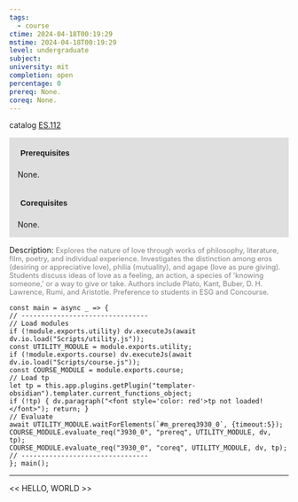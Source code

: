 ```yaml
---
tags:
  - course
ctime: 2024-04-18T00:19:29
mstime: 2024-04-18T00:19:29
level: undergraduate
subject: 
university: mit
completion: open
percentage: 0
prereq: None.
coreq: None.
---
```


catalog [ES.112](http://student.mit.edu/catalog/mESa.html#ES.112)

<span style="display: block; padding: 15px; background-color: rgb(100, 100, 100, 0.2);"><font id="m_prereq3930_0" style="display: block; font-family: Arial, sans-serif; font-weight: bold; padding: 5px">Prerequisites</font><br><span id="prereq3930_0">None.</span></span>
<span style="display: block; padding: 15px; background-color: rgb(100, 100, 100, 0.2);"><font id="m_coreq3930_0" style="display: block; font-family: Arial, sans-serif; font-weight: bold; padding: 5px">Corequisites</font><br><span id="coreq3930_0">None.</span></span>

<font style="">Description:</font>
<font style="color: grey; font-size: 0.8rem;">Explores the nature of love through works of philosophy, literature, film, poetry, and individual experience. Investigates the distinction among eros (desiring or appreciative love), philia (mutuality), and agape (love as pure giving). Students discuss ideas of love as a feeling, an action, a species of 'knowing someone,' or a way to give or take. Authors include Plato, Kant, Buber, D. H. Lawrence, Rumi, and Aristotle. Preference to students in ESG and Concourse.</font>

```dataviewjs
const main = async _ => {
// --------------------------------
// Load modules
if (!module.exports.utility) dv.executeJs(await dv.io.load("Scripts/utility.js"));
const UTILITY_MODULE = module.exports.utility;
if (!module.exports.course) dv.executeJs(await dv.io.load("Scripts/course.js"));
const COURSE_MODULE = module.exports.course;
// Load tp
let tp = this.app.plugins.getPlugin("templater-obsidian").templater.current_functions_object;
if (!tp) { dv.paragraph("<font style='color: red'>tp not loaded!</font>"); return; }
// Evaluate
await UTILITY_MODULE.waitForElements(`#m_prereq3930_0`, {timeout:5});
COURSE_MODULE.evaluate_req("3930_0", "prereq", UTILITY_MODULE, dv, tp);
COURSE_MODULE.evaluate_req("3930_0", "coreq", UTILITY_MODULE, dv, tp);
// --------------------------------
}; main();
```

---

<< HELLO, WORLD >>
